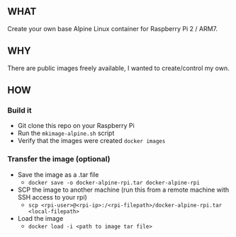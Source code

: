 ## WHAT 
Create your own base Alpine Linux container for Raspberry Pi 2 / ARM7.

## WHY
There are public images freely available, I wanted to create/control my own.

## HOW
### Build it
- Git clone this repo on your Raspberry Pi
- Run the `mkimage-alpine.sh` script
- Verify that the images were created `docker images`

### Transfer the image (optional)
- Save the image as a .tar file
  - `docker save -o docker-alpine-rpi.tar docker-alpine-rpi`
- SCP the image to another machine (run this from a remote machine with SSH access to your rpi)
  - `scp <rpi-user>@<rpi-ip>:/<rpi-filepath>/docker-alpine-rpi.tar <local-filepath>`
- Load the image
  - `docker load -i <path to image tar file>`
